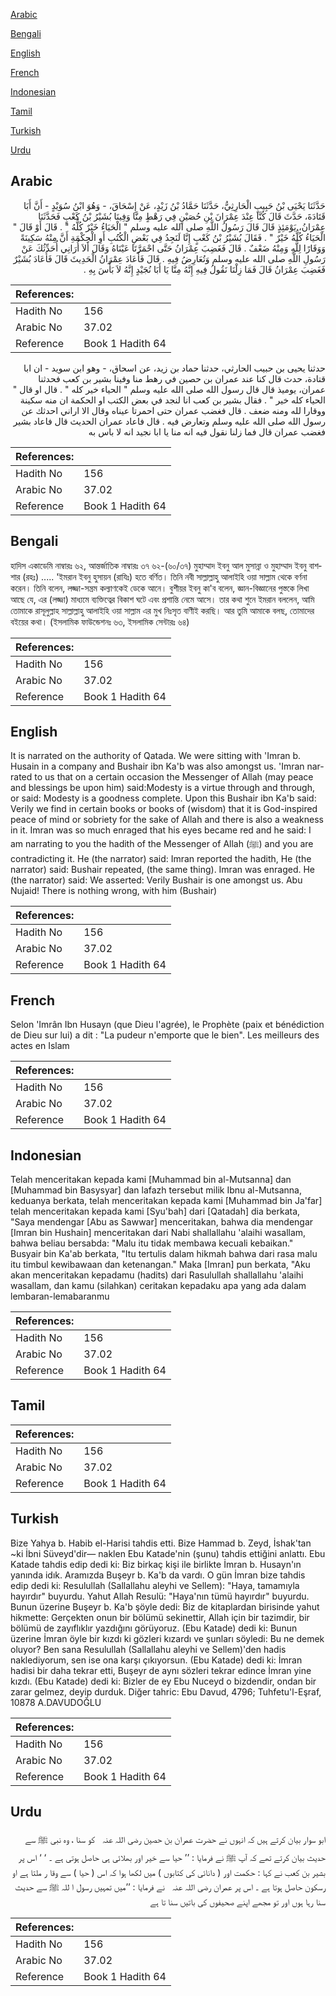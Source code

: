 [Arabic](#arabic)

[Bengali](#bengali)

[English](#english)

[French](#french)

[Indonesian](#indonesian)

[Tamil](#tamil)

[Turkish](#turkish)

[Urdu](#urdu)

## Arabic


<div dir="rtl" lang="ar" style={{fontSize:'larger',backgroundColor:'#f8f9fa',padding:20}}>
حَدَّثَنَا يَحْيَى بْنُ حَبِيبٍ الْحَارِثِيُّ، حَدَّثَنَا حَمَّادُ بْنُ زَيْدٍ، عَنْ إِسْحَاقَ، - وَهُوَ ابْنُ سُوَيْدٍ - أَنَّ أَبَا قَتَادَةَ، حَدَّثَ قَالَ كُنَّا عِنْدَ عِمْرَانَ بْنِ حُصَيْنٍ فِي رَهْطٍ مِنَّا وَفِينَا بُشَيْرُ بْنُ كَعْبٍ فَحَدَّثَنَا عِمْرَانُ، يَوْمَئِذٍ قَالَ قَالَ رَسُولُ اللَّهِ صلى الله عليه وسلم ‏"‏ الْحَيَاءُ خَيْرٌ كُلُّهُ ‏"‏ ‏.‏ قَالَ أَوْ قَالَ ‏"‏ الْحَيَاءُ كُلُّهُ خَيْرٌ ‏"‏ ‏.‏ فَقَالَ بُشَيْرُ بْنُ كَعْبٍ إِنَّا لَنَجِدُ فِي بَعْضِ الْكُتُبِ أَوِ الْحِكْمَةِ أَنَّ مِنْهُ سَكِينَةً وَوَقَارًا لِلَّهِ وَمِنْهُ ضَعْفٌ ‏.‏ قَالَ فَغَضِبَ عِمْرَانُ حَتَّى احْمَرَّتَا عَيْنَاهُ وَقَالَ أَلاَ أُرَانِي أُحَدِّثُكَ عَنْ رَسُولِ اللَّهِ صلى الله عليه وسلم وَتُعَارِضُ فِيهِ ‏.‏ قَالَ فَأَعَادَ عِمْرَانُ الْحَدِيثَ قَالَ فَأَعَادَ بُشَيْرٌ فَغَضِبَ عِمْرَانُ قَالَ فَمَا زِلْنَا نَقُولُ فِيهِ إِنَّهُ مِنَّا يَا أَبَا نُجَيْدٍ إِنَّهُ لاَ بَأْسَ بِهِ ‏.‏
</div>
<div style={{backgroundColor:'#f8f9fa',padding:20, marginBottom: 10}}><table> <thead> <tr> <th>References:</th> <th></th> </tr> </thead> <tbody><tr><td>Hadith No</td><td>156</td></tr><tr><td>Arabic No</td><td>37.02</td></tr><tr><td>Reference</td><td>Book 1 Hadith 64</td></tr></tbody></table></div>


<div dir="rtl" lang="ar" style={{fontSize:'larger',backgroundColor:'#f8f9fa',padding:20}}>
حدثنا يحيى بن حبيب الحارثي، حدثنا حماد بن زيد، عن اسحاق، - وهو ابن سويد - ان ابا قتادة، حدث قال كنا عند عمران بن حصين في رهط منا وفينا بشير بن كعب فحدثنا عمران، يوميذ قال قال رسول الله صلى الله عليه وسلم " الحياء خير كله " . قال او قال " الحياء كله خير " . فقال بشير بن كعب انا لنجد في بعض الكتب او الحكمة ان منه سكينة ووقارا لله ومنه ضعف . قال فغضب عمران حتى احمرتا عيناه وقال الا اراني احدثك عن رسول الله صلى الله عليه وسلم وتعارض فيه . قال فاعاد عمران الحديث قال فاعاد بشير فغضب عمران قال فما زلنا نقول فيه انه منا يا ابا نجيد انه لا باس به
</div>
<div style={{backgroundColor:'#f8f9fa',padding:20, marginBottom: 10}}><table> <thead> <tr> <th>References:</th> <th></th> </tr> </thead> <tbody><tr><td>Hadith No</td><td>156</td></tr><tr><td>Arabic No</td><td>37.02</td></tr><tr><td>Reference</td><td>Book 1 Hadith 64</td></tr></tbody></table></div>

## Bengali


<div dir="ltr" lang="bn" style={{fontSize:'larger',backgroundColor:'#f8f9fa',padding:20}}>
হাদিস একাডেমি নাম্বারঃ ৬২, আন্তর্জাতিক নাম্বারঃ ৩৭ ৬২-(৬০/৩৭) মুহাম্মাদ ইবনু আল মুসান্না ও মুহাম্মাদ ইবনু বাশশার (রহঃ) ..... 'ইমরান ইবনু হুসায়ন (রাযিঃ) হতে বর্ণিত। তিনি নবী সাল্লাল্লাহু আলাইহি ওয়া সাল্লাম থেকে বর্ণনা করেন। তিনি বলেন, লজ্জা-সন্ত্রম কল্যাণকেই ডেকে আনে। বুশীয়র ইবনু কা'ব বলেন, জ্ঞান-বিজ্ঞানের পুস্তকে লিখা আছে যে, এর (লজ্জা) মাধ্যমে ব্যক্তিত্বের বিকাশ ঘটে এবং প্রশান্তি নেমে আসে। তার কথা শুনে ইমরান বললেন, আমি তোমাকে রাসূলুল্লাহ সাল্লাল্লাহু আলাইহি ওয়া সাল্লাম এর মুখ নিঃসৃত বাণীই করছি। আর তুমি আমাকে বলছ, তোমাদের বইয়ের কথা। (ইসলামিক ফাউন্ডেশনঃ ৬৩, ইসলামিক সেন্টারঃ ৬৪)
</div>
<div style={{backgroundColor:'#f8f9fa',padding:20, marginBottom: 10}}><table> <thead> <tr> <th>References:</th> <th></th> </tr> </thead> <tbody><tr><td>Hadith No</td><td>156</td></tr><tr><td>Arabic No</td><td>37.02</td></tr><tr><td>Reference</td><td>Book 1 Hadith 64</td></tr></tbody></table></div>

## English


<div dir="ltr" lang="en" style={{fontSize:'larger',backgroundColor:'#f8f9fa',padding:20}}>
It is narrated on the authority of Qatada. We were sitting with 'Imran b. Husain in a company and Bushair ibn Ka'b was also amongst us. 'Imran narrated to us that on a certain occasion the Messenger of Allah (may peace and blessings be upon him) said:Modesty is a virtue through and through, or said: Modesty is a goodness complete. Upon this Bushair ibn Ka'b said: Verily we find in certain books or books of (wisdom) that it is God-inspired peace of mind or sobriety for the sake of Allah and there is also a weakness in it. Imran was so much enraged that his eyes became red and he said: I am narrating to you the hadith of the Messenger of Allah (ﷺ) and you are contradicting it. He (the narrator) said: Imran reported the hadith, He (the narrator) said: Bushair repeated, (the same thing). Imran was enraged. He (the narrator) said: We asserted: Verily Bushair is one amongst us. Abu Nujaid! There is nothing wrong, with him (Bushair)
</div>
<div style={{backgroundColor:'#f8f9fa',padding:20, marginBottom: 10}}><table> <thead> <tr> <th>References:</th> <th></th> </tr> </thead> <tbody><tr><td>Hadith No</td><td>156</td></tr><tr><td>Arabic No</td><td>37.02</td></tr><tr><td>Reference</td><td>Book 1 Hadith 64</td></tr></tbody></table></div>

## French


<div dir="ltr" lang="fr" style={{fontSize:'larger',backgroundColor:'#f8f9fa',padding:20}}>
Selon 'Imrân Ibn Husayn (que Dieu l'agrée), le Prophète (paix et bénédiction de Dieu sur lui) a dit : "La pudeur n'emporte que le bien". Les meilleurs des actes en Islam
</div>
<div style={{backgroundColor:'#f8f9fa',padding:20, marginBottom: 10}}><table> <thead> <tr> <th>References:</th> <th></th> </tr> </thead> <tbody><tr><td>Hadith No</td><td>156</td></tr><tr><td>Arabic No</td><td>37.02</td></tr><tr><td>Reference</td><td>Book 1 Hadith 64</td></tr></tbody></table></div>

## Indonesian


<div dir="ltr" lang="id" style={{fontSize:'larger',backgroundColor:'#f8f9fa',padding:20}}>
Telah menceritakan kepada kami [Muhammad bin al-Mutsanna] dan [Muhammad bin Basysyar] dan lafazh tersebut milik Ibnu al-Mutsanna, keduanya berkata, telah menceritakan kepada kami [Muhammad bin Ja'far] telah menceritakan kepada kami [Syu'bah] dari [Qatadah] dia berkata, "Saya mendengar [Abu as Sawwar] menceritakan, bahwa dia mendengar [Imran bin Hushain] menceritakan dari Nabi shallallahu 'alaihi wasallam, bahwa beliau bersabda: "Malu itu tidak membawa kecuali kebaikan." Busyair bin Ka'ab berkata, "Itu tertulis dalam hikmah bahwa dari rasa malu itu timbul kewibawaan dan ketenangan." Maka [Imran] pun berkata, "Aku akan menceritakan kepadamu (hadits) dari Rasulullah shallallahu 'alaihi wasallam, dan kamu (silahkan) ceritakan kepadaku apa yang ada dalam lembaran-lemabaranmu
</div>
<div style={{backgroundColor:'#f8f9fa',padding:20, marginBottom: 10}}><table> <thead> <tr> <th>References:</th> <th></th> </tr> </thead> <tbody><tr><td>Hadith No</td><td>156</td></tr><tr><td>Arabic No</td><td>37.02</td></tr><tr><td>Reference</td><td>Book 1 Hadith 64</td></tr></tbody></table></div>

## Tamil


<div dir="ltr" lang="ta" style={{fontSize:'larger',backgroundColor:'#f8f9fa',padding:20}}>

</div>
<div style={{backgroundColor:'#f8f9fa',padding:20, marginBottom: 10}}><table> <thead> <tr> <th>References:</th> <th></th> </tr> </thead> <tbody><tr><td>Hadith No</td><td>156</td></tr><tr><td>Arabic No</td><td>37.02</td></tr><tr><td>Reference</td><td>Book 1 Hadith 64</td></tr></tbody></table></div>

## Turkish


<div dir="ltr" lang="tr" style={{fontSize:'larger',backgroundColor:'#f8f9fa',padding:20}}>
Bize Yahya b. Habib el-Harisi tahdis etti. Bize Hammad b. Zeyd, İshak'tan ~ki İbni Süveyd'dir— naklen Ebu Katade'nin (şunu) tahdis ettiğini anlattı. Ebu Katade tahdis edip dedi ki: Biz birkaç kişi ile birlikte İmran b. Husayn'ın yanında idık. Aramızda Buşeyr b. Ka'b da vardı. O gün İmran bize tahdis edip dedi ki: Resulullah (Sallallahu aleyhi ve Sellem): "Haya, tamamıyla hayırdır" buyurdu. Yahut Allah Resulü: "Haya'nın tümü hayırdır" buyurdu. Bunun üzerine Buşeyr b. Ka'b şöyle dedi: Biz de kitaplardan birisinde yahut hikmette: Gerçekten onun bir bölümü sekinettir, Allah için bir tazimdir, bir bölümü de zayıflıklır yazdığını görüyoruz. (Ebu Katade) dedi ki: Bunun üzerine İmran öyle bir kızdı ki gözleri kızardı ve şunları söyledi: Bu ne demek oluyor? Ben sana Resulullah (Sallallahu aleyhi ve Sellem)'den hadis naklediyorum, sen ise ona karşı çıkıyorsun. (Ebu Katade) dedi ki: İmran hadisi bir daha tekrar etti, Buşeyr de aynı sözleri tekrar edince İmran yine kızdı. (Ebu Katade) dedi ki: Bizler de ey Ebu Nuceyd o bizdendir, ondan bir zarar gelmez, deyip durduk. Diğer tahric: Ebu Davud, 4796; Tuhfetu'l-Eşraf, 10878 A.DAVUDOĞLU
</div>
<div style={{backgroundColor:'#f8f9fa',padding:20, marginBottom: 10}}><table> <thead> <tr> <th>References:</th> <th></th> </tr> </thead> <tbody><tr><td>Hadith No</td><td>156</td></tr><tr><td>Arabic No</td><td>37.02</td></tr><tr><td>Reference</td><td>Book 1 Hadith 64</td></tr></tbody></table></div>

## Urdu


<div dir="rtl" lang="ur" style={{fontSize:'larger',backgroundColor:'#f8f9fa',padding:20}}>
ابو سوار بیان کرتے ہیں کہ انہوں نے حضرت عمران بن حصین ‌رضی ‌اللہ ‌عنہ ‌ ‌ کو سنا ، وہ نبی ﷺ سے حدیث بیان کرتے تھے کہ آپ ﷺ نے فرمایا : ’’ حیا سے خیر اور بھلائی ہی حاصل ہوتی ہے ۔ ‘ ‘ اس پر بشیر بن کعب نے کہا : حکمت اور ( دانائی کی کتابوں ) میں لکھا ہوا کہ اس ( حیا ) سے وقا ر ملتا ہے او رسکون حاصل ہوتا ہے ۔ اس پر عمران ‌رضی ‌اللہ ‌عنہ ‌ ‌ نے فرمایا : ’’میں تمہیں رسول ا للہ ﷺ سے حدیث سنا رہا ہوں اور تو مجھے اپنے صحیفوں کی باتیں سنا تا ہے
</div>
<div style={{backgroundColor:'#f8f9fa',padding:20, marginBottom: 10}}><table> <thead> <tr> <th>References:</th> <th></th> </tr> </thead> <tbody><tr><td>Hadith No</td><td>156</td></tr><tr><td>Arabic No</td><td>37.02</td></tr><tr><td>Reference</td><td>Book 1 Hadith 64</td></tr></tbody></table></div>